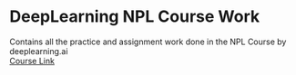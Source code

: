 # DeepLearning NPL Course Work
Contains all the practice and assignment work done in the NPL Course by deeplearning.ai  
[Course Link](https://www.coursera.org/learn/natural-language-processing-tensorflow/home/welcome)
